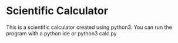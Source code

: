 # Scientific Calculator
This is a scientific calculator created using python3.
You can run the program with a python ide or python3 calc.py
